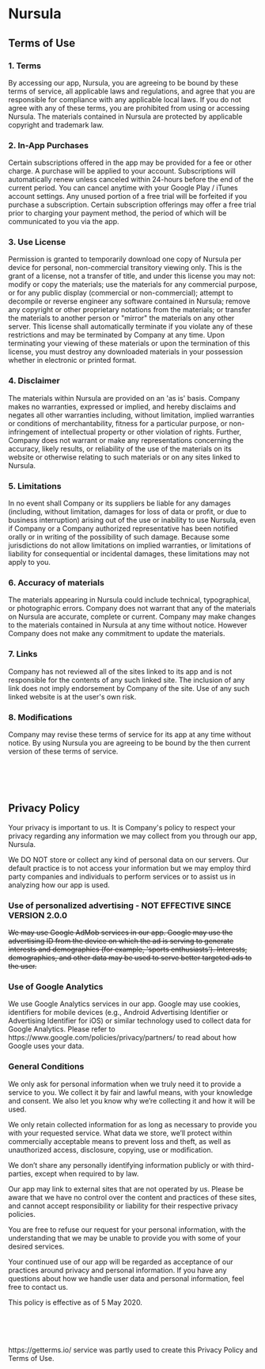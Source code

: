 # Nursula

<h2>Terms of Use</h2>
<h3>1. Terms</h3>
By accessing our app, Nursula, you are agreeing to be bound by these terms of service, all applicable laws and regulations, and agree that you are responsible for compliance with any applicable local laws. If you do not agree with any of these terms, you are prohibited from using or accessing Nursula. The materials contained in Nursula are protected by applicable copyright and trademark law.

<h3>2. In-App Purchases</h3>
Certain subscriptions offered in the app may be provided for a fee or other charge. A purchase will be applied to your account. Subscriptions will automatically renew unless canceled within 24-hours before the end of the current period. You can cancel anytime with your Google Play / iTunes account settings. Any unused portion of a free trial will be forfeited if you purchase a subscription. Certain subscription offerings may offer a free trial prior to charging your payment method, the period of which will be communicated to you via the app.

<h3>3. Use License</h3>
Permission is granted to temporarily download one copy of Nursula per device for personal, non-commercial transitory viewing only. This is the grant of a license, not a transfer of title, and under this license you may not:
modify or copy the materials;
use the materials for any commercial purpose, or for any public display (commercial or non-commercial);
attempt to decompile or reverse engineer any software contained in Nursula;
remove any copyright or other proprietary notations from the materials; or
transfer the materials to another person or "mirror" the materials on any other server.
This license shall automatically terminate if you violate any of these restrictions and may be terminated by Company at any time. Upon terminating your viewing of these materials or upon the termination of this license, you must destroy any downloaded materials in your possession whether in electronic or printed format.

<h3>4. Disclaimer</h3>
The materials within Nursula are provided on an 'as is' basis. Company makes no warranties, expressed or implied, and hereby disclaims and negates all other warranties including, without limitation, implied warranties or conditions of merchantability, fitness for a particular purpose, or non-infringement of intellectual property or other violation of rights.
Further, Company does not warrant or make any representations concerning the accuracy, likely results, or reliability of the use of the materials on its website or otherwise relating to such materials or on any sites linked to Nursula.

<h3>5. Limitations</h3>
In no event shall Company or its suppliers be liable for any damages (including, without limitation, damages for loss of data or profit, or due to business interruption) arising out of the use or inability to use Nursula, even if Company or a Company authorized representative has been notified orally or in writing of the possibility of such damage. Because some jurisdictions do not allow limitations on implied warranties, or limitations of liability for consequential or incidental damages, these limitations may not apply to you.

<h3>6. Accuracy of materials</h3>
The materials appearing in Nursula could include technical, typographical, or photographic errors. Company does not warrant that any of the materials on Nursula are accurate, complete or current. Company may make changes to the materials contained in Nursula at any time without notice. However Company does not make any commitment to update the materials.

<h3>7. Links</h3>
Company has not reviewed all of the sites linked to its app and is not responsible for the contents of any such linked site. The inclusion of any link does not imply endorsement by Company of the site. Use of any such linked website is at the user's own risk.

<h3>8. Modifications</h3>
Company may revise these terms of service for its app at any time without notice. By using Nursula you are agreeing to be bound by the then current version of these terms of service.


<br/><br/><br/>
<h2>Privacy Policy</h2>
<p>Your privacy is important to us. It is Company's policy to respect your privacy regarding any information we may collect from you through our app, Nursula.</p>

<p>We DO NOT store or collect any kind of personal data on our servers. Our default practice is to not access your information but we may employ third party companies and individuals to perform services or to assist us in analyzing how our app is used.

<h3>Use of personalized advertising - NOT EFFECTIVE SINCE VERSION 2.0.0 </h3>
<del><p>We may use Google AdMob services in our app. Google may use the advertising ID from the device on which the ad is serving to generate interests and demographics (for example, 'sports enthusiasts'). Interests, demographics, and other data may be used to serve better targeted ads to the user.</p></del>

<h3>Use of Google Analytics</h3>
<p>We use Google Analytics services in our app. Google may use cookies, identifiers for mobile devices (e.g., Android Advertising Identifier or Advertising Identifier for iOS) or similar technology used to collect data for Google Analytics. Please refer to https://www.google.com/policies/privacy/partners/ to read about how Google uses your data.</p>

<h3>General Conditions</h3>
<p>We only ask for personal information when we truly need it to provide a service to you. We collect it by fair and lawful means, with your knowledge and consent. We also let you know why we’re collecting it and how it will be used.</p>
<p>We only retain collected information for as long as necessary to provide you with your requested service. What data we store, we’ll protect within commercially acceptable means to prevent loss and theft, as well as unauthorized access, disclosure, copying, use or modification.</p>
<p>We don’t share any personally identifying information publicly or with third-parties, except when required to by law.</p>
<p>Our app may link to external sites that are not operated by us. Please be aware that we have no control over the content and practices of these sites, and cannot accept responsibility or liability for their respective privacy policies.</p>
<p>You are free to refuse our request for your personal information, with the understanding that we may be unable to provide you with some of your desired services.</p>
<p>Your continued use of our app will be regarded as acceptance of our practices around privacy and personal information. If you have any questions about how we handle user data and personal information, feel free to contact us.</p>
<p>This policy is effective as of 5 May 2020.</p>

<br/><br/><br/>
<p>https://getterms.io/ service was partly used to create this Privacy Policy and Terms of Use.</p>
